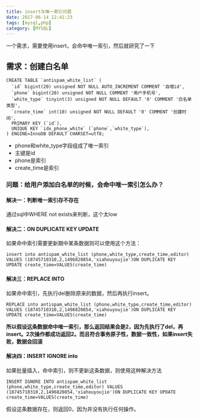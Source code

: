 ```yaml
---
title: insert与唯一索引问题
date: 2017-06-14 12:41:23
tags: [mysql,php]
category: [MYSQL]
---
```

 
一个需求，需要使用insert，会命中唯一索引，然后就研究了一下
<!--more-->
## 需求：创建白名单
```
CREATE TABLE `antispam_white_list` (
  `id` bigint(20) unsigned NOT NULL AUTO_INCREMENT COMMENT '自增id',
  `phone` bigint(20) unsigned NOT NULL COMMENT '用户手机号',
  `white_type` tinyint(3) unsigned NOT NULL DEFAULT '0' COMMENT '白名单类型',
  `create_time` int(10) unsigned NOT NULL DEFAULT '0' COMMENT '创建时间',
  PRIMARY KEY (`id`),
  UNIQUE KEY `idx_phone_white` (`phone`,`white_type`),
) ENGINE=InnoDB DEFAULT CHARSET=utf8;
```
- phone和white_type字段组成了唯一索引
- 主键是id
- phone是索引
- create_time是索引
 
### 问题：给用户添加白名单的时候，会命中唯一索引怎么办？
 
#### 解决一：判断唯一索引存不存在
通过sql中WHERE not exists来判断，这个太low
 
 
#### 解决二：ON DUPLICATE KEY UPDATE
如果命中索引需要更新期中某条数据则可以使用这个方法：
```
insert into antispam_white_list (phone,white_type,create_time,editor) VALUES (18745710310,2,1496820854,'xiahouyoujie')ON DUPLICATE KEY UPDATE create_time=VALUES(create_time)
```
 
#### 解决三：REPLACE INTO
如果命中索引，先执行del删除原来的数据，然后再执行insert。
```
REPLACE into antispam_white_list (phone,white_type,create_time,editor) VALUES (18745710310,2,1496820854,'xiahouyoujie')ON DUPLICATE KEY UPDATE create_time=VALUES(create_time)
```
**所以假设这条数据命中唯一索引，那么返回结果会是2，因为先执行了del，再insert。2次操作都成功返回2。而且符合事务原子性，数据一致性，如果insert失败，数据会回滚**
 
#### 解决四：INSERT IGNORE into
如果批量插入，命中索引，则不更新这条数据，则使用这种解决方法
```
INSERT IGNORE INTO antispam_white_list (phone,white_type,create_time,editor) VALUES (18745710310,2,1496820854,'xiahouyoujie')ON DUPLICATE KEY UPDATE create_time=VALUES(create_time)
```
假设这条数据存在，则返回0，因为并没有执行任何操作。